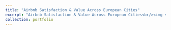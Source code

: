 ```yaml
---
title: "Airbnb Satisfaction & Value Across European Cities"
excerpt: "Airbnb Satisfaction & Value Across European Cities<br/><img src='/images/airbnb.png'>"
collection: portfolio
---
```


